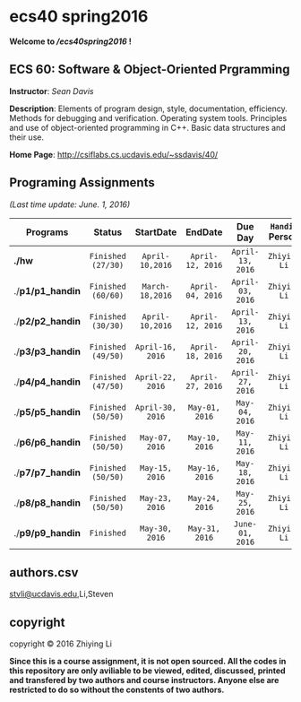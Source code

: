 # ecs40 spring2016

**Welcome to */ecs40spring2016* !**

## ECS 60: Software & Object-Oriented Prgramming

**Instructor**: *Sean Davis*

**Description**: Elements of program design, style, documentation, efficiency. Methods for debugging and verification. Operating system tools. Principles and use of object-oriented programming in C++. Basic data structures and their use.

**Home Page**: http://csiflabs.cs.ucdavis.edu/~ssdavis/40/ 

## Programing Assignments

*(Last time update: June. 1, 2016)*

| Programs           |     **Status**     |  **StartDate**   |   **EndDate**    |   **Due Day**    | **`Handin` Person** |
| ------------------ | :----------------: | :--------------: | :--------------: | :--------------: | :-----------------: |
| **./hw**           | `Finished (27/30)` | `April-10,2016`  | `April-12, 2016` | `April-13, 2016` |    `Zhiying Li`     |
| ./**p1/p1_handin** | `Finished (60/60)` | `March-18,2016`  | `April-04, 2016` | `April-03, 2016` |    `Zhiying Li`     |
| ./**p2/p2_handin** | `Finished (30/30)` | `April-10,2016`  | `April-12, 2016` | `April-13, 2016` |    `Zhiying Li`     |
| ./**p3/p3_handin** | `Finished (49/50)` | `April-16, 2016` | `April-18, 2016` | `April-20, 2016` |    `Zhiying Li`     |
| ./**p4/p4_handin** | `Finished (47/50)` | `April-22, 2016` | `April-27, 2016` | `April-27, 2016` |    `Zhiying Li`     |
| ./**p5/p5_handin** | `Finished (50/50)` | `April-30, 2016` |  `May-01, 2016`  |  `May-04, 2016`  |    `Zhiying Li`     |
| ./**p6/p6_handin** | `Finished (50/50)` |  `May-07, 2016`  |  `May-10, 2016`  |  `May-11, 2016`  |    `Zhiying Li`     |
| ./**p7/p7_handin** | `Finished (50/50)` |  `May-15, 2016`  |  `May-16, 2016`  |  `May-18, 2016`  |    `Zhiying Li`     |
| ./**p8/p8_handin** | `Finished (50/50)` |  `May-23, 2016`  |  `May-24, 2016`  |  `May-25, 2016`  |    `Zhiying Li`     |
| ./**p9/p9_handin** |     `Finished`     |  `May-30, 2016`  |  `May-31, 2016`  | `June-01, 2016`  |    `Zhiying Li`     |

## authors.csv

stvli@ucdavis.edu,Li,Steven

## copyright

copyright © 2016 Zhiying Li

**Since this is a course assignment, it is not open sourced. All the codes in this repository are only aviliable to be viewed, edited, discussed, printed and transfered by two authors and course instructors. Anyone else are restricted to do so without the constents of two authors.**